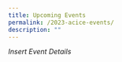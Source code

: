 ```yaml
---
title: Upcoming Events
permalink: /2023-acice-events/
description: ""
---
```

*Insert Event Details*
